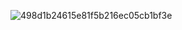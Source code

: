 ![498d1b24615e81f5b216ec05cb1bf3e](https://github.com/user-attachments/assets/a1f1ed66-c0ff-416e-8578-efc323894ff9)
